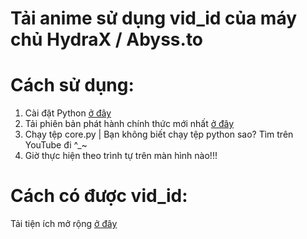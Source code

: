 # Tải anime sử dụng vid_id của máy chủ HydraX / Abyss.to
# Cách sử dụng:
1. Cài đặt Python [ở đây](https://www.python.org/downloads/)
2. Tải phiên bản phát hành chính thức mới nhất [ở đây](https://github.com/CTXL1029/anidown-vid_id/releases)
3. Chạy tệp core.py | Bạn không biết chạy tệp python sao? Tìm trên YouTube đi ^_~
4. Giờ thực hiện theo trình tự trên màn hình nào!!!
# Cách có được vid_id:
Tải tiện ích mở rộng [ở đây](https://github.com/CTXL1029/Chrome-Extension-Get-vid_id)
